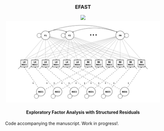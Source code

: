 <h3 align="center"> EFAST </h3>
<p align="center">
<a href="https://travis-ci.org/vankesteren/efast"><img src="https://travis-ci.org/vankesteren/efast.svg?branch=master"></img></a><br/>
<img src="./img/efa_uncorr_met.png" width="500px"></img>
</p>
<h4 align="center">Exploratory Factor Analysis with Structured Residuals</h4>


Code accompanying the manuscript. Work in progress!.
